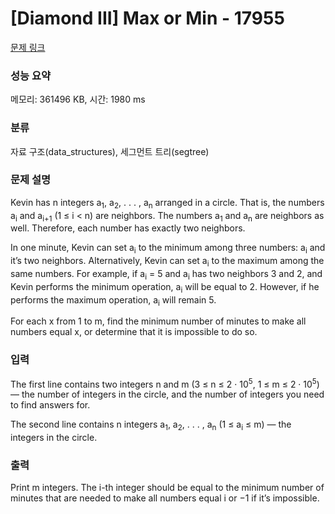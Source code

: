 # [Diamond III] Max or Min - 17955 

[문제 링크](https://www.acmicpc.net/problem/17955) 

### 성능 요약

메모리: 361496 KB, 시간: 1980 ms

### 분류

자료 구조(data_structures), 세그먼트 트리(segtree)

### 문제 설명

<p>Kevin has n integers a<sub>1</sub>, a<sub>2</sub>, . . . , a<sub>n</sub> arranged in a circle. That is, the numbers a<sub>i</sub> and a<sub>i+1</sub> (1 ≤ i < n) are neighbors. The numbers a<sub>1</sub> and a<sub>n</sub> are neighbors as well. Therefore, each number has exactly two neighbors.</p>

<p>In one minute, Kevin can set a<sub>i</sub> to the minimum among three numbers: a<sub>i</sub> and it’s two neighbors. Alternatively, Kevin can set a<sub>i</sub> to the maximum among the same numbers. For example, if a<sub>i</sub> = 5 and a<sub>i</sub> has two neighbors 3 and 2, and Kevin performs the minimum operation, a<sub>i</sub> will be equal to 2. However, if he performs the maximum operation, a<sub>i</sub> will remain 5.</p>

<p>For each x from 1 to m, find the minimum number of minutes to make all numbers equal x, or determine that it is impossible to do so.</p>

### 입력 

 <p>The first line contains two integers n and m (3 ≤ n ≤ 2 · 10<sup>5</sup>, 1 ≤ m ≤ 2 · 10<sup>5</sup>) — the number of integers in the circle, and the number of integers you need to find answers for.</p>

<p>The second line contains n integers a<sub>1</sub>, a<sub>2</sub>, . . . , a<sub>n</sub> (1 ≤ a<sub>i</sub> ≤ m) — the integers in the circle.</p>

### 출력 

 <p>Print m integers. The i-th integer should be equal to the minimum number of minutes that are needed to make all numbers equal i or −1 if it’s impossible.</p>

